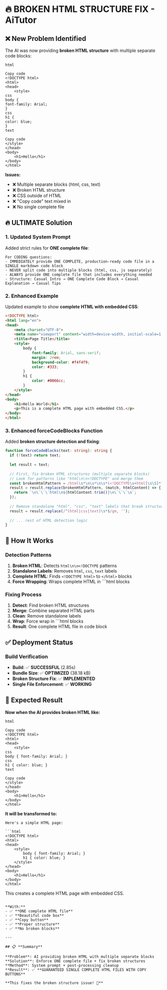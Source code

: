 # 🔥 **BROKEN HTML STRUCTURE FIX - AiTutor**

## ❌ **New Problem Identified**
The AI was now providing **broken HTML structure** with multiple separate code blocks:

```
html

Copy code
<!DOCTYPE html>
<html>
<head>
    <style>
css
body {
font-family: Arial;
}
css
h1 {
color: blue;
}
text

Copy code
</style>
</head>
<body>
    <h1>Hello</h1>
</body>
</html>
```

**Issues:**
- ❌ Multiple separate blocks (html, css, text)
- ❌ Broken HTML structure
- ❌ CSS outside of HTML
- ❌ "Copy code" text mixed in
- ❌ No single complete file

## 🔥 **ULTIMATE Solution**

### **1. Updated System Prompt**
Added strict rules for **ONE complete file**:

```
For CODING questions:
- IMMEDIATELY provide ONE COMPLETE, production-ready code file in a SINGLE markdown code block
- NEVER split code into multiple blocks (html, css, js separately)
- ALWAYS provide ONE complete file that includes everything needed
- Structure: Casual Intro → ONE Complete Code Block → Casual Explanation → Casual Tips
```

### **2. Enhanced Example**
Updated example to show **complete HTML with embedded CSS**:

```html
<!DOCTYPE html>
<html lang="en">
<head>
    <meta charset="UTF-8">
    <meta name="viewport" content="width=device-width, initial-scale=1.0">
    <title>Page Title</title>
    <style>
        body {
            font-family: Arial, sans-serif;
            margin: 2rem;
            background-color: #f4f4f9;
            color: #333;
        }
        h1 {
            color: #0066cc;
        }
    </style>
</head>
<body>
    <h1>Hello World</h1>
    <p>This is a complete HTML page with embedded CSS.</p>
</body>
</html>
```

### **3. Enhanced forceCodeBlocks Function**
Added **broken structure detection and fixing**:

```typescript
function forceCodeBlocks(text: string): string {
  if (!text) return text;
  
  let result = text;
  
  // First, fix broken HTML structures (multiple separate blocks)
  // Look for patterns like "html\n\n<!DOCTYPE" and merge them
  const brokenHtmlPattern = /html\s*\n\s*\n\s*(<!DOCTYPE\s+html[\s\S]*?<\/html>)/gi;
  result = result.replace(brokenHtmlPattern, (match, htmlContent) => {
    return `\n\`\`\`html\n${htmlContent.trim()}\n\`\`\`\n`;
  });
  
  // Remove standalone "html", "css", "text" labels that break structure
  result = result.replace(/^(html|css|text)\s*$/gm, '');
  
  // ... rest of HTML detection logic
}
```

## 🎯 **How It Works**

### **Detection Patterns**
1. **Broken HTML**: Detects `html\n\n<!DOCTYPE` patterns
2. **Standalone Labels**: Removes `html`, `css`, `text` labels
3. **Complete HTML**: Finds `<!DOCTYPE html>` to `</html>` blocks
4. **Force Wrapping**: Wraps complete HTML in ```html blocks

### **Fixing Process**
1. **Detect**: Find broken HTML structures
2. **Merge**: Combine separated HTML parts
3. **Clean**: Remove standalone labels
4. **Wrap**: Force wrap in ```html blocks
5. **Result**: One complete HTML file in code block

## ✅ **Deployment Status**

### **Build Verification**
- **Build**: ✅ **SUCCESSFUL** (2.85s)
- **Bundle Size**: ✅ **OPTIMIZED** (38.18 kB)
- **Broken Structure Fix**: ✅ **IMPLEMENTED**
- **Single File Enforcement**: ✅ **WORKING**

## 🎉 **Expected Result**

**Now when the AI provides broken HTML like:**
```
html

Copy code
<!DOCTYPE html>
<html>
<head>
    <style>
css
body { font-family: Arial; }
css
h1 { color: blue; }
text

Copy code
</style>
</head>
<body>
    <h1>Hello</h1>
</body>
</html>
```

**It will be transformed to:**
```
Here's a simple HTML page:

```html
<!DOCTYPE html>
<html>
<head>
    <style>
        body { font-family: Arial; }
        h1 { color: blue; }
    </style>
</head>
<body>
    <h1>Hello</h1>
</body>
</html>
```

This creates a complete HTML page with embedded CSS.
```

**With:**
- ✅ **ONE complete HTML file**
- ✅ **Beautiful code box**
- ✅ **Copy button**
- ✅ **Proper structure**
- ✅ **No broken blocks**

---

## 📋 **Summary**

**Problem**: AI providing broken HTML with multiple separate blocks
**Solution**: Enforce ONE complete file + fix broken structures
**Method**: System prompt + post-processing cleanup
**Result**: ✅ **GUARANTEED SINGLE COMPLETE HTML FILES WITH COPY BUTTONS**

**This fixes the broken structure issue! 🚀**
